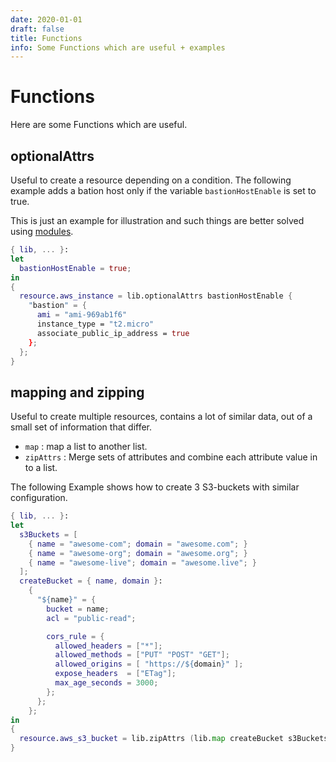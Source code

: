 ```yaml
---
date: 2020-01-01
draft: false
title: Functions
info: Some Functions which are useful + examples
---
```


# Functions

Here are some Functions which are useful.

## optionalAttrs

Useful to create a resource depending on a condition.
The following example adds a bation host only if
the variable `bastionHostEnable` is set to true.

This is just an example for illustration and such things
are better solved using
[modules](/documentation/modules/).

```nix
{ lib, ... }:
let
  bastionHostEnable = true;
in
{
  resource.aws_instance = lib.optionalAttrs bastionHostEnable {
    "bastion" = {
      ami = "ami-969ab1f6"
      instance_type = "t2.micro"
      associate_public_ip_address = true
    };
  };
}
```

## mapping and zipping

Useful to create multiple resources, contains a lot of similar data,
out of a small set of information that differ.

* `map`
: map a list to another list.
* `zipAttrs`
: Merge sets of attributes and combine each attribute value in to a list.


The following Example shows how to create 3 S3-buckets with similar  configuration.

```nix
{ lib, ... }:
let
  s3Buckets = [
    { name = "awesome-com"; domain = "awesome.com"; }
    { name = "awesome-org"; domain = "awesome.org"; }
    { name = "awesome-live"; domain = "awesome.live"; }
  ];
  createBucket = { name, domain }:
    {
      "${name}" = {
        bucket = name;
        acl = "public-read";

        cors_rule = {
          allowed_headers = ["*"];
          allowed_methods = ["PUT" "POST" "GET"];
          allowed_origins = [ "https://${domain}" ];
          expose_headers  = ["ETag"];
          max_age_seconds = 3000;
        };
      };
    };
in
{
  resource.aws_s3_bucket = lib.zipAttrs (lib.map createBucket s3Buckets);
}
```
